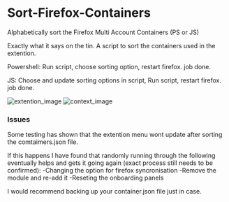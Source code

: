 # Sort-Firefox-Containers
Alphabetically sort the Firefox Multi Account Containers (PS or JS)

Exactly what it says on the tin. A script to sort the containers used in the extention. 

Powershell:
Run script, choose sorting option, restart firefox. job done. 

JS:
Choose and update sorting options in script, Run script, restart firefox. job done. 

![extention_image](https://i.postimg.cc/NG1ttgzM/Screenshot-2023-01-06-114602.png) ![context_image](https://i.postimg.cc/ZqFPZvpH/Screenshot-2023-01-06-114952.png)




### Issues
Some testing has shown that the extention menu wont update after sorting the comtaimers.json file. 

If this happens I have found that randomly running through the following eventually helps and gets it going again (exact process still needs to be confirmed):
-Changing the option for firefox syncronisation
-Remove the module and re-add it
-Reseting the onboarding panels

I would recommend backing up your container.json file just in case. 
